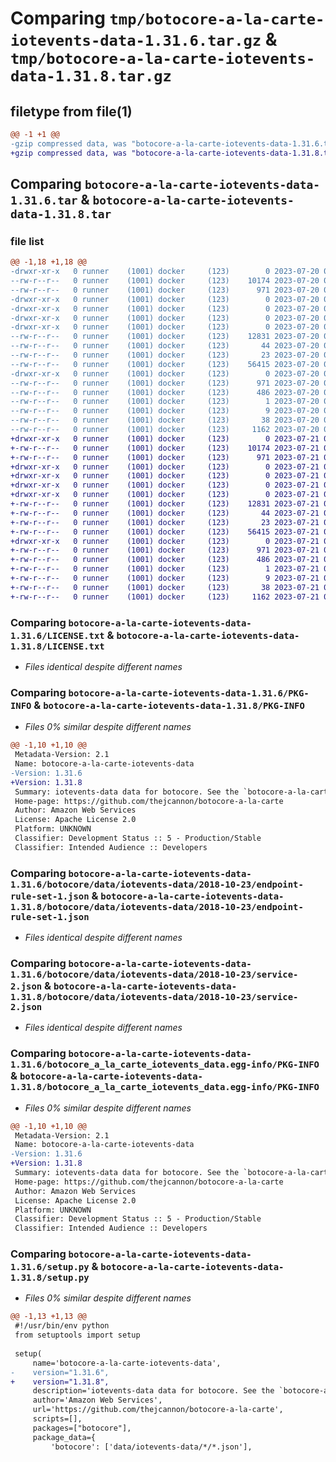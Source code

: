 # Comparing `tmp/botocore-a-la-carte-iotevents-data-1.31.6.tar.gz` & `tmp/botocore-a-la-carte-iotevents-data-1.31.8.tar.gz`

## filetype from file(1)

```diff
@@ -1 +1 @@
-gzip compressed data, was "botocore-a-la-carte-iotevents-data-1.31.6.tar", last modified: Thu Jul 20 01:20:21 2023, max compression
+gzip compressed data, was "botocore-a-la-carte-iotevents-data-1.31.8.tar", last modified: Fri Jul 21 01:21:30 2023, max compression
```

## Comparing `botocore-a-la-carte-iotevents-data-1.31.6.tar` & `botocore-a-la-carte-iotevents-data-1.31.8.tar`

### file list

```diff
@@ -1,18 +1,18 @@
-drwxr-xr-x   0 runner    (1001) docker     (123)        0 2023-07-20 01:20:21.602694 botocore-a-la-carte-iotevents-data-1.31.6/
--rw-r--r--   0 runner    (1001) docker     (123)    10174 2023-07-20 01:20:21.000000 botocore-a-la-carte-iotevents-data-1.31.6/LICENSE.txt
--rw-r--r--   0 runner    (1001) docker     (123)      971 2023-07-20 01:20:21.602694 botocore-a-la-carte-iotevents-data-1.31.6/PKG-INFO
-drwxr-xr-x   0 runner    (1001) docker     (123)        0 2023-07-20 01:20:21.602694 botocore-a-la-carte-iotevents-data-1.31.6/botocore/
-drwxr-xr-x   0 runner    (1001) docker     (123)        0 2023-07-20 01:20:21.602694 botocore-a-la-carte-iotevents-data-1.31.6/botocore/data/
-drwxr-xr-x   0 runner    (1001) docker     (123)        0 2023-07-20 01:20:21.602694 botocore-a-la-carte-iotevents-data-1.31.6/botocore/data/iotevents-data/
-drwxr-xr-x   0 runner    (1001) docker     (123)        0 2023-07-20 01:20:21.602694 botocore-a-la-carte-iotevents-data-1.31.6/botocore/data/iotevents-data/2018-10-23/
--rw-r--r--   0 runner    (1001) docker     (123)    12831 2023-07-20 01:19:55.000000 botocore-a-la-carte-iotevents-data-1.31.6/botocore/data/iotevents-data/2018-10-23/endpoint-rule-set-1.json
--rw-r--r--   0 runner    (1001) docker     (123)       44 2023-07-20 01:19:55.000000 botocore-a-la-carte-iotevents-data-1.31.6/botocore/data/iotevents-data/2018-10-23/examples-1.json
--rw-r--r--   0 runner    (1001) docker     (123)       23 2023-07-20 01:19:55.000000 botocore-a-la-carte-iotevents-data-1.31.6/botocore/data/iotevents-data/2018-10-23/paginators-1.json
--rw-r--r--   0 runner    (1001) docker     (123)    56415 2023-07-20 01:19:55.000000 botocore-a-la-carte-iotevents-data-1.31.6/botocore/data/iotevents-data/2018-10-23/service-2.json
-drwxr-xr-x   0 runner    (1001) docker     (123)        0 2023-07-20 01:20:21.602694 botocore-a-la-carte-iotevents-data-1.31.6/botocore_a_la_carte_iotevents_data.egg-info/
--rw-r--r--   0 runner    (1001) docker     (123)      971 2023-07-20 01:20:21.000000 botocore-a-la-carte-iotevents-data-1.31.6/botocore_a_la_carte_iotevents_data.egg-info/PKG-INFO
--rw-r--r--   0 runner    (1001) docker     (123)      486 2023-07-20 01:20:21.000000 botocore-a-la-carte-iotevents-data-1.31.6/botocore_a_la_carte_iotevents_data.egg-info/SOURCES.txt
--rw-r--r--   0 runner    (1001) docker     (123)        1 2023-07-20 01:20:21.000000 botocore-a-la-carte-iotevents-data-1.31.6/botocore_a_la_carte_iotevents_data.egg-info/dependency_links.txt
--rw-r--r--   0 runner    (1001) docker     (123)        9 2023-07-20 01:20:21.000000 botocore-a-la-carte-iotevents-data-1.31.6/botocore_a_la_carte_iotevents_data.egg-info/top_level.txt
--rw-r--r--   0 runner    (1001) docker     (123)       38 2023-07-20 01:20:21.602694 botocore-a-la-carte-iotevents-data-1.31.6/setup.cfg
--rw-r--r--   0 runner    (1001) docker     (123)     1162 2023-07-20 01:20:21.000000 botocore-a-la-carte-iotevents-data-1.31.6/setup.py
+drwxr-xr-x   0 runner    (1001) docker     (123)        0 2023-07-21 01:21:30.835097 botocore-a-la-carte-iotevents-data-1.31.8/
+-rw-r--r--   0 runner    (1001) docker     (123)    10174 2023-07-21 01:21:30.000000 botocore-a-la-carte-iotevents-data-1.31.8/LICENSE.txt
+-rw-r--r--   0 runner    (1001) docker     (123)      971 2023-07-21 01:21:30.835097 botocore-a-la-carte-iotevents-data-1.31.8/PKG-INFO
+drwxr-xr-x   0 runner    (1001) docker     (123)        0 2023-07-21 01:21:30.831097 botocore-a-la-carte-iotevents-data-1.31.8/botocore/
+drwxr-xr-x   0 runner    (1001) docker     (123)        0 2023-07-21 01:21:30.831097 botocore-a-la-carte-iotevents-data-1.31.8/botocore/data/
+drwxr-xr-x   0 runner    (1001) docker     (123)        0 2023-07-21 01:21:30.831097 botocore-a-la-carte-iotevents-data-1.31.8/botocore/data/iotevents-data/
+drwxr-xr-x   0 runner    (1001) docker     (123)        0 2023-07-21 01:21:30.835097 botocore-a-la-carte-iotevents-data-1.31.8/botocore/data/iotevents-data/2018-10-23/
+-rw-r--r--   0 runner    (1001) docker     (123)    12831 2023-07-21 01:21:06.000000 botocore-a-la-carte-iotevents-data-1.31.8/botocore/data/iotevents-data/2018-10-23/endpoint-rule-set-1.json
+-rw-r--r--   0 runner    (1001) docker     (123)       44 2023-07-21 01:21:06.000000 botocore-a-la-carte-iotevents-data-1.31.8/botocore/data/iotevents-data/2018-10-23/examples-1.json
+-rw-r--r--   0 runner    (1001) docker     (123)       23 2023-07-21 01:21:06.000000 botocore-a-la-carte-iotevents-data-1.31.8/botocore/data/iotevents-data/2018-10-23/paginators-1.json
+-rw-r--r--   0 runner    (1001) docker     (123)    56415 2023-07-21 01:21:06.000000 botocore-a-la-carte-iotevents-data-1.31.8/botocore/data/iotevents-data/2018-10-23/service-2.json
+drwxr-xr-x   0 runner    (1001) docker     (123)        0 2023-07-21 01:21:30.835097 botocore-a-la-carte-iotevents-data-1.31.8/botocore_a_la_carte_iotevents_data.egg-info/
+-rw-r--r--   0 runner    (1001) docker     (123)      971 2023-07-21 01:21:30.000000 botocore-a-la-carte-iotevents-data-1.31.8/botocore_a_la_carte_iotevents_data.egg-info/PKG-INFO
+-rw-r--r--   0 runner    (1001) docker     (123)      486 2023-07-21 01:21:30.000000 botocore-a-la-carte-iotevents-data-1.31.8/botocore_a_la_carte_iotevents_data.egg-info/SOURCES.txt
+-rw-r--r--   0 runner    (1001) docker     (123)        1 2023-07-21 01:21:30.000000 botocore-a-la-carte-iotevents-data-1.31.8/botocore_a_la_carte_iotevents_data.egg-info/dependency_links.txt
+-rw-r--r--   0 runner    (1001) docker     (123)        9 2023-07-21 01:21:30.000000 botocore-a-la-carte-iotevents-data-1.31.8/botocore_a_la_carte_iotevents_data.egg-info/top_level.txt
+-rw-r--r--   0 runner    (1001) docker     (123)       38 2023-07-21 01:21:30.835097 botocore-a-la-carte-iotevents-data-1.31.8/setup.cfg
+-rw-r--r--   0 runner    (1001) docker     (123)     1162 2023-07-21 01:21:30.000000 botocore-a-la-carte-iotevents-data-1.31.8/setup.py
```

### Comparing `botocore-a-la-carte-iotevents-data-1.31.6/LICENSE.txt` & `botocore-a-la-carte-iotevents-data-1.31.8/LICENSE.txt`

 * *Files identical despite different names*

### Comparing `botocore-a-la-carte-iotevents-data-1.31.6/PKG-INFO` & `botocore-a-la-carte-iotevents-data-1.31.8/PKG-INFO`

 * *Files 0% similar despite different names*

```diff
@@ -1,10 +1,10 @@
 Metadata-Version: 2.1
 Name: botocore-a-la-carte-iotevents-data
-Version: 1.31.6
+Version: 1.31.8
 Summary: iotevents-data data for botocore. See the `botocore-a-la-carte` package for more info.
 Home-page: https://github.com/thejcannon/botocore-a-la-carte
 Author: Amazon Web Services
 License: Apache License 2.0
 Platform: UNKNOWN
 Classifier: Development Status :: 5 - Production/Stable
 Classifier: Intended Audience :: Developers
```

### Comparing `botocore-a-la-carte-iotevents-data-1.31.6/botocore/data/iotevents-data/2018-10-23/endpoint-rule-set-1.json` & `botocore-a-la-carte-iotevents-data-1.31.8/botocore/data/iotevents-data/2018-10-23/endpoint-rule-set-1.json`

 * *Files identical despite different names*

### Comparing `botocore-a-la-carte-iotevents-data-1.31.6/botocore/data/iotevents-data/2018-10-23/service-2.json` & `botocore-a-la-carte-iotevents-data-1.31.8/botocore/data/iotevents-data/2018-10-23/service-2.json`

 * *Files identical despite different names*

### Comparing `botocore-a-la-carte-iotevents-data-1.31.6/botocore_a_la_carte_iotevents_data.egg-info/PKG-INFO` & `botocore-a-la-carte-iotevents-data-1.31.8/botocore_a_la_carte_iotevents_data.egg-info/PKG-INFO`

 * *Files 0% similar despite different names*

```diff
@@ -1,10 +1,10 @@
 Metadata-Version: 2.1
 Name: botocore-a-la-carte-iotevents-data
-Version: 1.31.6
+Version: 1.31.8
 Summary: iotevents-data data for botocore. See the `botocore-a-la-carte` package for more info.
 Home-page: https://github.com/thejcannon/botocore-a-la-carte
 Author: Amazon Web Services
 License: Apache License 2.0
 Platform: UNKNOWN
 Classifier: Development Status :: 5 - Production/Stable
 Classifier: Intended Audience :: Developers
```

### Comparing `botocore-a-la-carte-iotevents-data-1.31.6/setup.py` & `botocore-a-la-carte-iotevents-data-1.31.8/setup.py`

 * *Files 0% similar despite different names*

```diff
@@ -1,13 +1,13 @@
 #!/usr/bin/env python
 from setuptools import setup
 
 setup(
     name='botocore-a-la-carte-iotevents-data',
-    version="1.31.6",
+    version="1.31.8",
     description='iotevents-data data for botocore. See the `botocore-a-la-carte` package for more info.',
     author='Amazon Web Services',
     url='https://github.com/thejcannon/botocore-a-la-carte',
     scripts=[],
     packages=["botocore"],
     package_data={
         'botocore': ['data/iotevents-data/*/*.json'],
```

